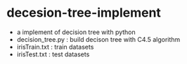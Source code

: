 decesion-tree-implement
=======================

* a implement of decision tree with python 
* decision_tree.py : build decison tree with C4.5 algorithm
* irisTrain.txt : train datasets
* irisTest.txt : test datasets
